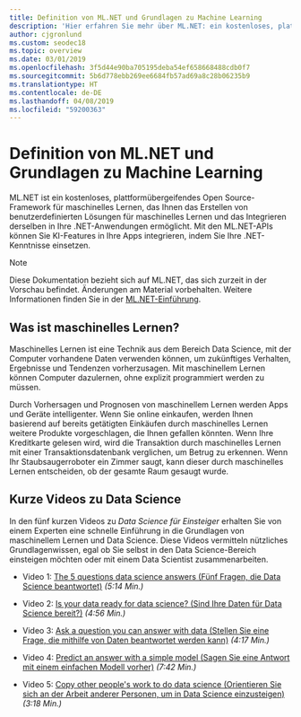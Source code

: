 ```yaml
---
title: Definition von ML.NET und Grundlagen zu Machine Learning
description: 'Hier erfahren Sie mehr über ML.NET: ein kostenloses, plattformübergreifendes Open Source-Framework für maschinelles Lernen, das Ihnen das Erstellen benutzerdefinierter Lösungen für maschinelles Lernen und das Integrieren derselben in Ihre .NET-Anwendungen ermöglicht.'
author: cjgronlund
ms.custom: seodec18
ms.topic: overview
ms.date: 03/01/2019
ms.openlocfilehash: 3f5d44e90ba705195deba54ef658668488cdb0f7
ms.sourcegitcommit: 5b6d778ebb269ee6684fb57ad69a8c28b06235b9
ms.translationtype: HT
ms.contentlocale: de-DE
ms.lasthandoff: 04/08/2019
ms.locfileid: "59200363"
---
```

# <a name="what-is-mlnet-and-how-do-i-understand-machine-learning-basics"></a>Definition von ML.NET und Grundlagen zu Machine Learning

ML.NET ist ein kostenloses, plattformübergeifendes Open Source-Framework für maschinelles Lernen, das Ihnen das Erstellen von benutzerdefinierten Lösungen für maschinelles Lernen und das Integrieren derselben in Ihre .NET-Anwendungen ermöglicht. Mit den ML.NET-APIs können Sie KI-Features in Ihre Apps integrieren, indem Sie Ihre .NET-Kenntnisse einsetzen.

> [!NOTE]
> Diese Dokumentation bezieht sich auf ML.NET, das sich zurzeit in der Vorschau befindet. Änderungen am Material vorbehalten. Weitere Informationen finden Sie in der [ML.NET-Einführung](https://www.microsoft.com/net/learn/apps/machine-learning-and-ai/ml-dotnet).

## <a name="what-is-machine-learning"></a>Was ist maschinelles Lernen?

Maschinelles Lernen ist eine Technik aus dem Bereich Data Science, mit der Computer vorhandene Daten verwenden können, um zukünftiges Verhalten, Ergebnisse und Tendenzen vorherzusagen. Mit maschinellem Lernen können Computer dazulernen, ohne explizit programmiert werden zu müssen.

Durch Vorhersagen und Prognosen von maschinellem Lernen werden Apps und Geräte intelligenter. Wenn Sie online einkaufen, werden Ihnen basierend auf bereits getätigten Einkäufen durch maschinelles Lernen weitere Produkte vorgeschlagen, die Ihnen gefallen könnten. Wenn Ihre Kreditkarte gelesen wird, wird die Transaktion durch maschinelles Lernen mit einer Transaktionsdatenbank verglichen, um Betrug zu erkennen. Wenn Ihr Staubsaugerroboter ein Zimmer saugt, kann dieser durch maschinelles Lernen entscheiden, ob der gesamte Raum gesaugt wurde.

## <a name="short-videos-on-data-science"></a>Kurze Videos zu Data Science 

In den fünf kurzen Videos zu *Data Science für Einsteiger* erhalten Sie von einem Experten eine schnelle Einführung in die Grundlagen von maschinellem Lernen und Data Science. Diese Videos vermitteln nützliches Grundlagenwissen, egal ob Sie selbst in den Data Science-Bereich einsteigen möchten oder mit einem Data Scientist zusammenarbeiten.

* Video 1: [The 5 questions data science answers (Fünf Fragen, die Data Science beantwortet)](https://docs.microsoft.com/azure/machine-learning/studio/data-science-for-beginners-the-5-questions-data-science-answers) *(5:14 Min.)*

* Video 2: [Is your data ready for data science? (Sind Ihre Daten für Data Science bereit?)](https://docs.microsoft.com/azure/machine-learning/studio/data-science-for-beginners-is-your-data-ready-for-data-science) *(4:56 Min.)*

* Video 3: [Ask a question you can answer with data (Stellen Sie eine Frage, die mithilfe von Daten beantwortet werden kann)](https://docs.microsoft.com/azure/machine-learning/studio/data-science-for-beginners-ask-a-question-you-can-answer-with-data) *(4:17 Min.)*

* Video 4: [Predict an answer with a simple model (Sagen Sie eine Antwort mit einem einfachen Modell vorher)](https://docs.microsoft.com/azure/machine-learning/studio/data-science-for-beginners-predict-an-answer-with-a-simple-model) *(7:42 Min.)*

* Video 5: [Copy other people's work to do data science (Orientieren Sie sich an der Arbeit anderer Personen, um in Data Science einzusteigen)](https://docs.microsoft.com/azure/machine-learning/studio/data-science-for-beginners-copy-other-peoples-work-to-do-data-science) *(3:18 Min.)*
